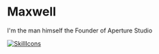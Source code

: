 # Maxwell

I'm the man himself the Founder of Aperture Studio

[![SkillIcons](https://skillicons.dev/icons?i=lua,c,cpp,php,html)](https://skillicons.dev)<br/>
